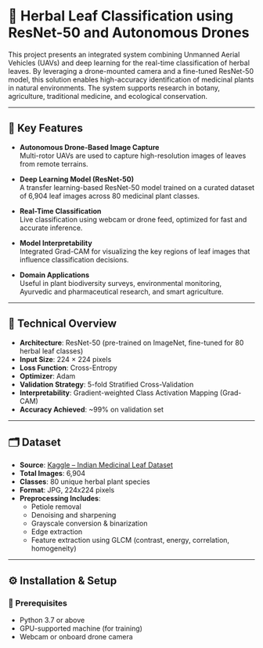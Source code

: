 # 🌿 Herbal Leaf Classification using ResNet-50 and Autonomous Drones

This project presents an integrated system combining Unmanned Aerial Vehicles (UAVs) and deep learning for the real-time classification of herbal leaves. By leveraging a drone-mounted camera and a fine-tuned ResNet-50 model, this solution enables high-accuracy identification of medicinal plants in natural environments. The system supports research in botany, agriculture, traditional medicine, and ecological conservation.

---

## 📌 Key Features

- **Autonomous Drone-Based Image Capture**  
  Multi-rotor UAVs are used to capture high-resolution images of leaves from remote terrains.

- **Deep Learning Model (ResNet-50)**  
  A transfer learning-based ResNet-50 model trained on a curated dataset of 6,904 leaf images across 80 medicinal plant classes.

- **Real-Time Classification**  
  Live classification using webcam or drone feed, optimized for fast and accurate inference.

- **Model Interpretability**  
  Integrated Grad-CAM for visualizing the key regions of leaf images that influence classification decisions.

- **Domain Applications**  
  Useful in plant biodiversity surveys, environmental monitoring, Ayurvedic and pharmaceutical research, and smart agriculture.

---

## 🧠 Technical Overview

- **Architecture**: ResNet-50 (pre-trained on ImageNet, fine-tuned for 80 herbal leaf classes)  
- **Input Size**: 224 × 224 pixels  
- **Loss Function**: Cross-Entropy  
- **Optimizer**: Adam  
- **Validation Strategy**: 5-fold Stratified Cross-Validation  
- **Interpretability**: Gradient-weighted Class Activation Mapping (Grad-CAM)  
- **Accuracy Achieved**: ~99% on validation set  

---

## 🗂 Dataset

- **Source**: [Kaggle – Indian Medicinal Leaf Dataset](https://www.kaggle.com/)  
- **Total Images**: 6,904  
- **Classes**: 80 unique herbal plant species  
- **Format**: JPG, 224x224 pixels  
- **Preprocessing Includes**:
  - Petiole removal
  - Denoising and sharpening
  - Grayscale conversion & binarization
  - Edge extraction
  - Feature extraction using GLCM (contrast, energy, correlation, homogeneity)

---

## ⚙️ Installation & Setup

### 🔧 Prerequisites

- Python 3.7 or above  
- GPU-supported machine (for training)   
- Webcam or onboard drone camera  




